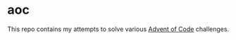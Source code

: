 # aoc

This repo contains my attempts to solve various [Advent of
Code](https://adventofcode.com/) challenges.
